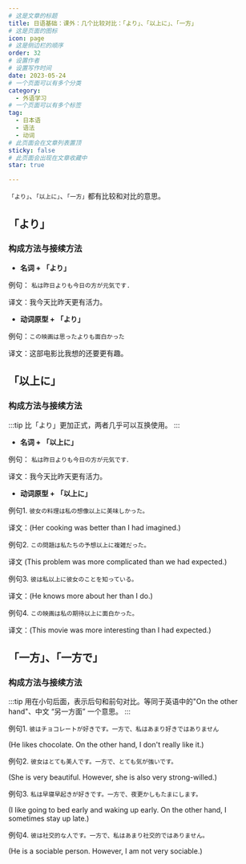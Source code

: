 ```yaml
---
# 这是文章的标题
title: 日语基础：课外：几个比较对比：「より」、「以上に」、「一方」 
# 这是页面的图标
icon: page
# 这是侧边栏的顺序
order: 32
# 设置作者
# 设置写作时间
date: 2023-05-24
# 一个页面可以有多个分类
category:
  - 外语学习
# 一个页面可以有多个标签
tag:
  - 日本语
  - 语法
  - 动词
# 此页面会在文章列表置顶
sticky: false
# 此页面会出现在文章收藏中
star: true

---
```





`「より」`、`「以上に」`、`「一方」`都有比较和对比的意思。


## 「より」

### 构成方法与接续方法


- **名词 + 「より」**

例句： `私は昨日よりも今日の方が元気です.`　

译文：我今天比昨天更有活力。

- **动词原型 + 「より」**

例句：`この映画は思ったよりも面白かった`

译文：这部电影比我想的还要更有趣。


## 「以上に」

### 构成方法与接续方法

:::tip
比「より」更加正式，两者几乎可以互换使用。
:::

- **名词 + 「以上に」**

例句： `私は昨日よりも今日の方が元気です`.　

译文：我今天比昨天更有活力。

- **动词原型 + 「以上に」**


例句1. `彼女の料理は私の想像以上に美味しかった。`

译文：(Her cooking was better than I had imagined.)

例句2. `この問題は私たちの予想以上に複雑だった。`

译文 (This problem was more complicated than we had expected.)

例句3. `彼は私以上に彼女のことを知っている。`

译文：(He knows more about her than I do.)

例句4. `この映画は私の期待以上に面白かった。`

译文：(This movie was more interesting than I had expected.)
　　

## 「一方」、「一方で」

### 构成方法与接续方法

:::tip
用在小句后面，表示后句和前句对比。等同于英语中的"On the other hand"、中文 “另一方面” 一个意思。
:::


例句1. `彼はチョコレートが好きです。一方で、私はあまり好きではありません`

(He likes chocolate. On the other hand, I don't really like it.)

例句2. `彼女はとても美人です。一方で、とても気が強いです。`

(She is very beautiful. However, she is also very strong-willed.)

例句3. `私は早寝早起きが好きです。一方で、夜更かしもたまにします。`

(I like going to bed early and waking up early. On the other hand, I sometimes stay up late.)

例句4. `彼は社交的な人です。一方で、私はあまり社交的ではありません。`

(He is a sociable person. However, I am not very sociable.)